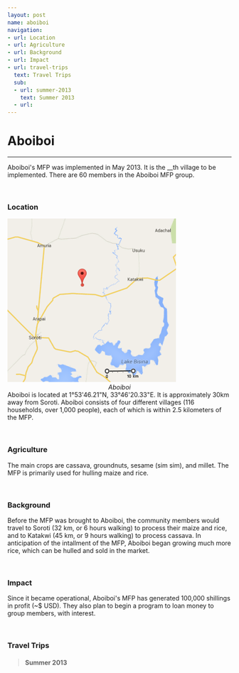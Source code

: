 ```yaml
---
layout: post
name: aboiboi
navigation:
- url: Location
- url: Agriculture
- url: Background
- url: Impact
- url: travel-trips
  text: Travel Trips
  sub:
  - url: summer-2013
    text: Summer 2013
  - url: 
---
```


# Aboiboi
- - -

Aboiboi's MFP was implemented in May 2013. It is the __th village to be implemented. There are 60 members in the Aboiboi MFP group.

&nbsp;

<a class="anchor" id="Location"></a>
### Location
<div class="row"><div class="col-sm-4">
    <img src="/images/l-aboiboi.png" class="img-responsive img-thumbnail" id="thumb" data-toggle="modal" data-target="#imageModal"><br>
    <center><i>Aboiboi</i></center>
</div><div class="col-sm-8">
Aboiboi is located at 1°53'46.21"N, 33°46'20.33"E. It is approximately 30km away from Soroti. Aboiboi consists of four different villages (116 households, over 1,000 people), each of which is within 2.5 kilometers of the MFP.
</div></div>

&nbsp;

<a class="anchor" id="Agriculture"></a>
### Agriculture 
The main crops are cassava, groundnuts, sesame (sim sim), and millet. The MFP is primarily used for hulling maize and rice.

&nbsp;

<a class="anchor" id="Background"></a>
### Background 
Before the MFP was brought to Aboiboi, the community members would travel to Soroti (32 km, or 6 hours walking) to process their maize and rice, and to Katakwi (45 km, or 9 hours walking) to process cassava. In anticipation of the intallment of the MFP, Aboiboi began growing much more rice, which can be hulled and sold in the market.

&nbsp;

<a class="anchor" id="Impact"></a>
### Impact
Since it became operational, Aboiboi's MFP has generated 100,000 shillings in profit (~$ USD). They also plan to begin a program to loan money to group members, with interest.

&nbsp;

<a class="anchor" id="travel-trips"></a>
### Travel Trips

<a class="summer-2013"></a>
> #### Summer 2013
